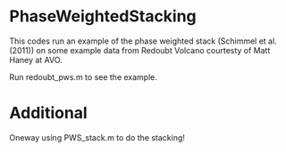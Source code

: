 # PhaseWeightedStacking

This codes run an example of the phase weighted stack (Schimmel et al. (2011)) on some example data from Redoubt Volcano courtesty of Matt Haney at AVO.

Run redoubt_pws.m to see the example.

# Additional

Oneway using PWS_stack.m to do the stacking!
